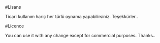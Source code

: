#Lisans

Ticari kullanım hariç her türlü oynama yapabilirsiniz. Teşekkürler..

#Licence

You can use it with any change except for commercial purposes. Thanks..
